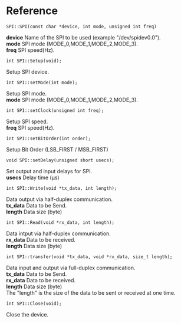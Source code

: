 # Reference
```
SPI::SPI(const char *device, int mode, unsigned int freq)
```
**device** Name of the SPI to be used (example "/dev/spidev0.0").\
**mode** SPI mode (MODE_0,MODE_1,MODE_2,MODE_3).\
**freq** SPI speed(Hz).
```
int SPI::Setup(void);
```
Setup SPI device.
```
int SPI::setMode(int mode);
```
Setup SPI mode.\
**mode** SPI mode (MODE_0,MODE_1,MODE_2,MODE_3).
```
int SPI::setClock(unsigned int freq);
```
Setup SPI speed.\
**freq** SPI speed(Hz).
```
int SPI::setBitOrder(int order);
```
Setup Bit Order (LSB_FIRST / MSB_FIRST)
```
void SPI::setDelay(unsigned short usecs);
```
Set output and input delays for SPI.\
**usecs** Delay time (μs)
```
int SPI::Write(void *tx_data, int length);
```
Data output via half-duplex communication.\
**tx_data** Data to be Send.\
**length** Data size (byte)
```
int SPI::Read(void *rx_data, int length);
```
Data intput via half-duplex communication.\
**rx_data** Data to be received.\
**length** Data size (byte)
```
int SPI::transfer(void *tx_data, void *rx_data, size_t length);
```
Data input and output via full-duplex communication.\
**tx_data** Data to be Send.\
**rx_data** Data to be received.\
**length** Data size (byte)\
The "length" is the size of the data to be sent or received at one time.
```
int SPI::Close(void);
```
Close the device.
